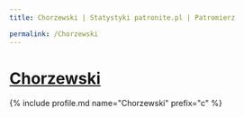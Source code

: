 ```yaml
---
title: Chorzewski | Statystyki patronite.pl | Patromierz

permalink: /Chorzewski
---
```


# [Chorzewski](https://patronite.pl/Chorzewski)

{% include profile.md name="Chorzewski" prefix="c" %}
